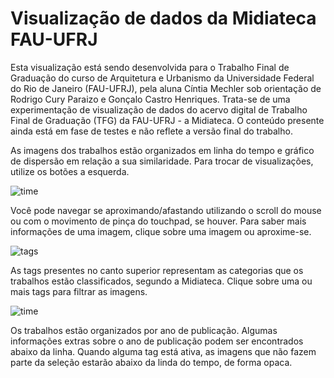 # Visualização de dados da Midiateca FAU-UFRJ

Esta visualização está sendo desenvolvida para o Trabalho Final de Graduação do curso de Arquitetura e Urbanismo da Universidade Federal do Rio de Janeiro (FAU-UFRJ), pela aluna Cíntia Mechler sob orientação de Rodrigo Cury Paraizo e Gonçalo Castro Henriques. Trata-se de uma experimentação de visualização de dados do acervo digital de Trabalho Final de Graduação (TFG) da FAU-UFRJ - a Midiateca. O conteúdo presente ainda está em fase de testes e não reflete a versão final do trabalho.

As imagens dos trabalhos estão organizados em linha do tempo e gráfico de dispersão em relação a sua similaridade. Para trocar de visualizações, utilize os botões a esquerda.

![time](img/infobar_scroll.svg)

Você pode navegar se aproximando/afastando utilizando o scroll do mouse ou com o movimento de pinça do touchpad, se houver. Para saber mais informações de uma imagem, clique sobre uma imagem ou aproxime-se.

![tags](img/infobar_tags.svg)

As tags presentes no canto superior representam as categorias que os trabalhos estão classificados, segundo a Midiateca. Clique sobre uma ou mais tags para filtrar as imagens.

![time](img/infobar_time.svg)

Os trabalhos estão organizados por ano de publicação. Algumas informações extras sobre o ano de publicação podem ser encontrados abaixo da linha. Quando alguma tag está ativa, as imagens que não fazem parte da seleção estarão abaixo da linda do tempo, de forma opaca.